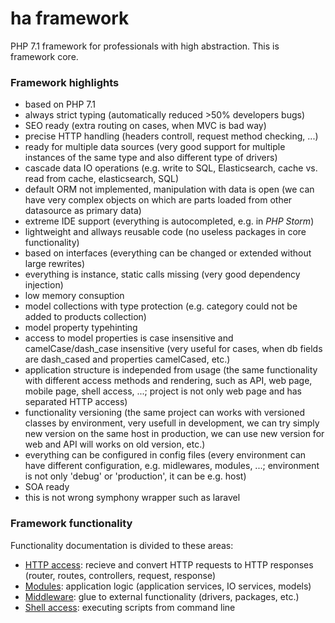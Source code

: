 # ha framework
PHP 7.1 framework for professionals with high abstraction. This is framework core.

### Framework highlights
- based on PHP 7.1
- always strict typing (automatically reduced >50% developers bugs)
- SEO ready (extra routing on cases, when MVC is bad way)
- precise HTTP handling (headers controll, request method checking, ...)
- ready for multiple data sources (very good support for multiple instances of the same type and also different type of drivers)
- cascade data IO operations (e.g. write to SQL, Elasticsearch, cache vs. read from cache, elasticsearch, SQL)
- default ORM not implemented, manipulation with data is open (we can have very complex objects on which are parts loaded from other datasource as primary data)
- extreme IDE support (everything is autocompleted, e.g. in *PHP Storm*)
- lightweight and allways reusable code (no useless packages in core functionality)
- based on interfaces (everything can be changed or extended without large rewrites)
- everything is instance, static calls missing (very good dependency injection)
- low memory consuption
- model collections with type protection (e.g. category could not be added to products collection)
- model property typehinting
- access to model properties is case insensitive and camelCase/dash_case insensitive (very useful for cases, when db fields are dash_cased and properties camelCased, etc.)
- application structure is independed from usage (the same functionality with different access methods and rendering, such as API, web page, mobile page, shell access, ...; project is not only web page and has separated HTTP access)
- functionality versioning (the same project can works with versioned classes by environment, very usefull in development, we can try simply new version on the same host in production, we can use new version for web and API will works on old version, etc.)
- everything can be configured in config files (every environment can have different configuration, e.g. midlewares, modules, ...; environment is not only 'debug' or 'production', it can be e.g. host)
- SOA ready
- this is not wrong symphony wrapper such as laravel

### Framework functionality
Functionality documentation is divided to these areas:

- [HTTP access](docs/http-routing.md): recieve and convert HTTP requests to HTTP responses (router, routes, controllers, request, response)
- [Modules](docs/moduless.md): application logic (application services, IO services, models)
- [Middleware](docs/middleware.md): glue to external functionality (drivers, packages, etc.)
- [Shell access](docs/shell.md): executing scripts from command line